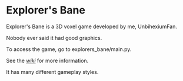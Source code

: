 # Explorer's Bane

Explorer's Bane is a 3D voxel game developed by me, UnbihexiumFan.

Nobody ever said it had good graphics.

To access the game, go to explorers_bane/main.py.

See the [_wiki_](https://github.com/UnbihexiumFan/explorers-bane/wiki) for more information.

It has many different gameplay styles.
